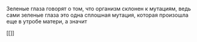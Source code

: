 Зеленые глаза говорят о том, что организм склонен к мутациям, ведь сами зеленые глаза это одна сплошная мутация, которая произошла еще в утробе матери, а значит

[[]]